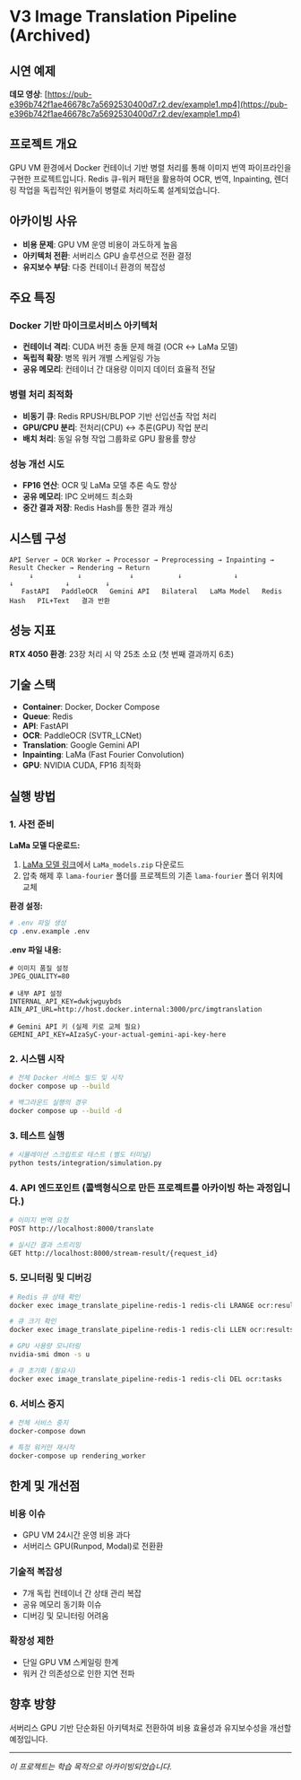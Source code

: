# V3 Image Translation Pipeline (Archived)

## 시연 예제
**데모 영상**: [https://pub-e396b742f1ae46678c7a5692530400d7.r2.dev/example1.mp4](https://pub-e396b742f1ae46678c7a5692530400d7.r2.dev/example1.mp4)

## 프로젝트 개요

GPU VM 환경에서 Docker 컨테이너 기반 병렬 처리를 통해 이미지 번역 파이프라인을 구현한 프로젝트입니다. 
Redis 큐-워커 패턴을 활용하여 OCR, 번역, Inpainting, 렌더링 작업을 독립적인 워커들이 병렬로 처리하도록 설계되었습니다.

## 아카이빙 사유

- **비용 문제**: GPU VM 운영 비용이 과도하게 높음
- **아키텍처 전환**: 서버리스 GPU 솔루션으로 전환 결정
- **유지보수 부담**: 다중 컨테이너 환경의 복잡성

## 주요 특징

### Docker 기반 마이크로서비스 아키텍처
- **컨테이너 격리**: CUDA 버전 충돌 문제 해결 (OCR ↔ LaMa 모델)
- **독립적 확장**: 병목 워커 개별 스케일링 가능
- **공유 메모리**: 컨테이너 간 대용량 이미지 데이터 효율적 전달

### 병렬 처리 최적화
- **비동기 큐**: Redis RPUSH/BLPOP 기반 선입선출 작업 처리
- **GPU/CPU 분리**: 전처리(CPU) ↔ 추론(GPU) 작업 분리
- **배치 처리**: 동일 유형 작업 그룹화로 GPU 활용률 향상

### 성능 개선 시도
- **FP16 연산**: OCR 및 LaMa 모델 추론 속도 향상
- **공유 메모리**: IPC 오버헤드 최소화
- **중간 결과 저장**: Redis Hash를 통한 결과 캐싱

## 시스템 구성

```
API Server → OCR Worker → Processor → Preprocessing → Inpainting → Result Checker → Rendering → Return
     ↓           ↓            ↓           ↓             ↓              ↓             ↓         ↓
   FastAPI   PaddleOCR   Gemini API   Bilateral   LaMa Model   Redis Hash   PIL+Text   결과 반환
```

## 성능 지표

**RTX 4050 환경**: 23장 처리 시 약 25초 소요 (첫 번째 결과까지 6초)

## 기술 스택

- **Container**: Docker, Docker Compose
- **Queue**: Redis
- **API**: FastAPI
- **OCR**: PaddleOCR (SVTR_LCNet)
- **Translation**: Google Gemini API
- **Inpainting**: LaMa (Fast Fourier Convolution)
- **GPU**: NVIDIA CUDA, FP16 최적화

## 실행 방법

### 1. 사전 준비

**LaMa 모델 다운로드:**
1. [LaMa 모델 링크](https://drive.google.com/drive/folders/1B2x7eQDgecTL0oh3LSIBDGj0fTxs6Ips)에서 `LaMa_models.zip` 다운로드
2. 압축 해제 후 `lama-fourier` 폴더를 프로젝트의 기존 `lama-fourier` 폴더 위치에 교체

**환경 설정:**
```bash
# .env 파일 생성
cp .env.example .env
```

**.env 파일 내용:**
```env
# 이미지 품질 설정
JPEG_QUALITY=80

# 내부 API 설정
INTERNAL_API_KEY=dwkjwguybds
AIN_API_URL=http://host.docker.internal:3000/prc/imgtranslation

# Gemini API 키 (실제 키로 교체 필요)
GEMINI_API_KEY=AIzaSyC-your-actual-gemini-api-key-here
```

### 2. 시스템 시작

```bash
# 전체 Docker 서비스 빌드 및 시작
docker compose up --build

# 백그라운드 실행의 경우
docker compose up --build -d
```

### 3. 테스트 실행

```bash
# 시뮬레이션 스크립트로 테스트 (별도 터미널)
python tests/integration/simulation.py

```

### 4. API 엔드포인트 (콜백형식으로 만든 프로젝트를 아카이빙 하는 과정입니다.)

```bash
# 이미지 번역 요청
POST http://localhost:8000/translate

# 실시간 결과 스트리밍
GET http://localhost:8000/stream-result/{request_id}
```

### 5. 모니터링 및 디버깅

```bash
# Redis 큐 상태 확인
docker exec image_translate_pipeline-redis-1 redis-cli LRANGE ocr:results 0 10

# 큐 크기 확인
docker exec image_translate_pipeline-redis-1 redis-cli LLEN ocr:results

# GPU 사용량 모니터링
nvidia-smi dmon -s u

# 큐 초기화 (필요시)
docker exec image_translate_pipeline-redis-1 redis-cli DEL ocr:tasks
```

### 6. 서비스 중지

```bash
# 전체 서비스 중지
docker-compose down

# 특정 워커만 재시작
docker-compose up rendering_worker
```

## 한계 및 개선점

### 비용 이슈
- GPU VM 24시간 운영 비용 과다
- 서버리스 GPU(Runpod, Modal)로 전환환

### 기술적 복잡성
- 7개 독립 컨테이너 간 상태 관리 복잡
- 공유 메모리 동기화 이슈
- 디버깅 및 모니터링 어려움

### 확장성 제한
- 단일 GPU VM 스케일링 한계
- 워커 간 의존성으로 인한 지연 전파

## 향후 방향

서버리스 GPU 기반 단순화된 아키텍처로 전환하여 비용 효율성과 유지보수성을 개선할 예정입니다.

---
*이 프로젝트는 학습 목적으로 아카이빙되었습니다.*

